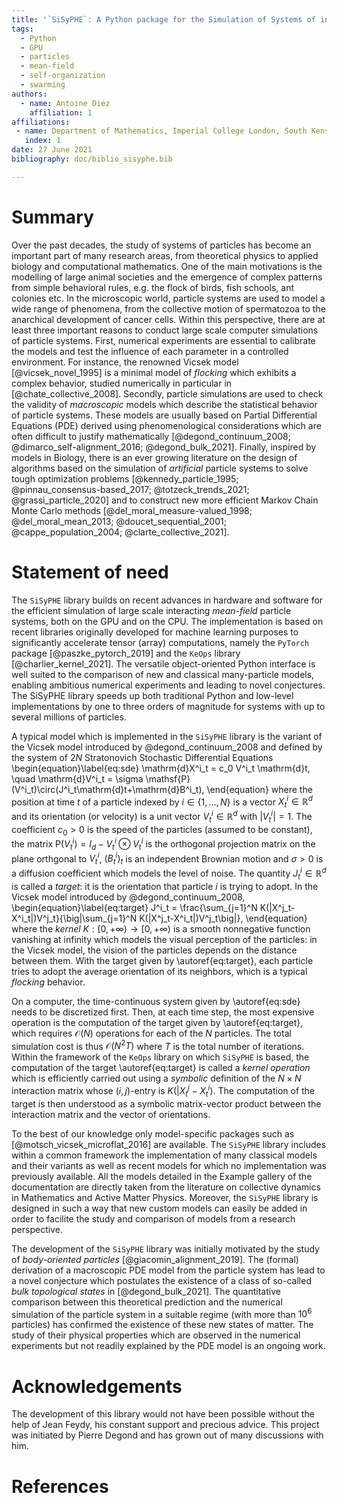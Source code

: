 ```yaml
---
title: '`SiSyPHE`: A Python package for the Simulation of Systems of interacting mean-field Particles with High Efficiency'
tags:
  - Python
  - GPU
  - particles
  - mean-field
  - self-organization
  - swarming
authors:
  - name: Antoine Diez
    affiliation: 1
affiliations:
 - name: Department of Mathematics, Imperial College London, South Kensington Campus, London, SW7 2AZ, UK
   index: 1
date: 27 June 2021
bibliography: doc/biblio_sisyphe.bib

---
```


# Summary

Over the past decades, the study of systems of particles has become an important 
part of many research areas, from theoretical physics to applied biology and 
computational mathematics. One of the main motivations is the modelling of large
animal societies and the emergence of complex patterns from simple behavioral rules, e.g. the flock of birds, fish schools, ant colonies etc. In the microscopic
world, particle systems are used to model a wide range of phenomena, 
from the collective motion of spermatozoa to the anarchical development of 
cancer cells. Within this perspective, there are at least three important reasons to conduct large scale computer simulations of particle systems. First, numerical experiments are essential to 
calibrate the models and test the influence of each parameter in a controlled 
environment. For instance, the renowned Vicsek model [@vicsek_novel_1995]
is a minimal model of *flocking* which exhibits a complex behavior, studied numerically in particular in [@chate_collective_2008]. Secondly, particle simulations are used to check the validity of *macroscopic* models which describe the statistical behavior of particle systems.
These models are usually based on Partial Differential Equations (PDE) derived 
using phenomenological considerations which are often difficult to justify 
mathematically [@degond_continuum_2008; @dimarco_self-alignment_2016; @degond_bulk_2021]. Finally, inspired by models in Biology, there is an ever growing
literature on the design of algorithms based on the simulation of *artificial*
particle systems to solve tough optimization problems [@kennedy_particle_1995; @pinnau_consensus-based_2017; @totzeck_trends_2021; @grassi_particle_2020] and to construct new more efficient Markov Chain Monte Carlo methods [@del_moral_measure-valued_1998; @del_moral_mean_2013; @doucet_sequential_2001; @cappe_population_2004; @clarte_collective_2021].

# Statement of need

The `SiSyPHE` library builds on recent advances in hardware and software 
for the efficient simulation of large scale interacting *mean-field* particle systems, 
both on the GPU and on the CPU. The implementation is based on recent libraries 
originally developed for machine learning purposes to significantly accelerate 
tensor (array) computations, namely the `PyTorch` package [@paszke_pytorch_2019] and the `KeOps` library [@charlier_kernel_2021]. 
The versatile object-oriented Python interface is well suited to the comparison 
of new and classical many-particle models, enabling ambitious numerical 
experiments and leading to novel conjectures. The SiSyPHE library speeds up 
both traditional Python and low-level implementations by one to three orders 
of magnitude for systems with up to several millions of particles. 

A typical model which is implemented in the `SiSyPHE` library is the variant of the Vicsek model
introduced by @degond_continuum_2008 and defined by the system of $2N$ Stratonovich Stochastic Differential Equations
\begin{equation}\label{eq:sde}
\mathrm{d}X^i_t = c_0 V^i_t \mathrm{d}t, \quad \mathrm{d}V^i_t = \sigma \mathsf{P}(V^i_t)\circ(J^i_t\mathrm{d}t+\mathrm{d}B^i_t),
\end{equation}
where the position at time $t$ of a particle indexed by $i\in\{1,\ldots,N\}$ is a vector $X^i_t\in\mathbb{R}^d$ and its orientation (or velocity) is a unit vector $V^i_t\in\mathbb{R}^d$ with $|V^i_t|=1$. The coefficient $c_0>0$ is the speed
of the particles (assumed to be constant), the matrix $\mathsf{P}(V^i_t)= I_d - V^i_t\otimes V^i_t$ is the orthogonal projection matrix on the plane orthgonal to $V^i_t$, $(B^i_t)^{}_t$ is an independent Brownian motion and $\sigma>0$ is a diffusion coefficient which models the level of noise. 
The quantity $J^i_t\in\mathbb{R}^d$ is called a *target*: it is the orientation that particle $i$ is trying to adopt. 
In the Vicsek model introduced by @degond_continuum_2008, 
\begin{equation}\label{eq:target}
J^i_t = \frac{\sum_{j=1}^N K(|X^j_t-X^i_t|)V^j_t}{\big|\sum_{j=1}^N K(|X^j_t-X^i_t|)V^j_t\big|}, 
\end{equation}
where the *kernel* $K:[0,+\infty)\to[0,+\infty)$ is a smooth nonnegative
function vanishing at infinity which models the visual perception of the particles: 
in the Vicsek model, the vision of the particles depends on the distance between them. 
With the target given by \autoref{eq:target}, each particle tries to adopt the average orientation of its neighbors, which is a typical *flocking* behavior. 

On a computer, the time-continuous system given by \autoref{eq:sde} needs to be discretized first. Then, at each time step, 
the most expensive operation is the computation of the target given by \autoref{eq:target}, which requires $\mathcal{O}(N)$
operations for each of the $N$ particles. The total simulation cost is thus $\mathcal{O}(N^2T)$ where $T$ is the
total number of iterations. Within the framework of the `KeOps` library on which `SiSyPHE` is based, 
the computation of the target \autoref{eq:target} is called a *kernel operation* which is efficiently carried out
using a *symbolic* definition of the $N\times N$ interaction matrix whose $(i,j)$-entry is $K(|X^j_t-X^i_t)$. The computation of the target is then understood as a symbolic matrix-vector product between the interaction matrix and the vector of orientations.  

To the best of our knowledge only model-specific packages such as [@motsch_vicsek_microflat_2016] are available. The `SiSyPHE` library includes within a common framework the implementation of many classical models and their variants as well as recent models for which no implementation was previously available. All the models detailed in the Example gallery of the documentation are directly taken from the literature on collective dynamics in Mathematics and Active Matter Physics. Moreover, the `SiSyPHE` library is designed in such a way that new custom models can easily be added in order to facilite the study and comparison of models from a research perspective. 

The development of the `SiSyPHE` library was initially motivated by the study of *body-oriented particles* [@giacomin_alignment_2019]. 
The (formal) derivation of a macroscopic PDE model from the particle system has lead to a novel conjecture 
which postulates the existence of a class of so-called *bulk topological states* in [@degond_bulk_2021]. The quantitative comparison
between this theoretical prediction and the numerical simulation of the particle system in a suitable regime (with more than
$10^6$ particles) has confirmed the existence of these new states of matter. The study of their physical properties
which are observed in the numerical experiments but not readily explained by the PDE model is an ongoing work.

# Acknowledgements

The development of this library would not have been possible without the help of Jean Feydy, 
his constant support and precious advice. This project was initiated by Pierre Degond and 
has grown out of many discussions with him.

# References